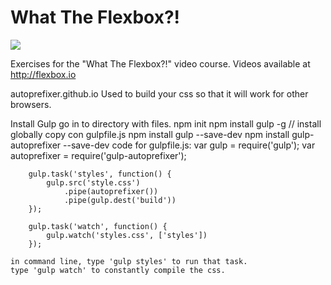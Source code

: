 # What The Flexbox?!

![](http://flexbox.io/images/share.png)

Exercises for the "What The Flexbox?!" video course. Videos available at <http://flexbox.io>


autoprefixer.github.io  Used to build your css so that it will work for other browsers.

Install Gulp
	go in to directory with files.
	npm init
	npm install gulp -g  // install globally
	copy con gulpfile.js
	npm install gulp --save-dev
	npm install gulp-autoprefixer --save-dev
	code for gulpfile.js:
		var gulp = require('gulp');
		var autoprefixer = require('gulp-autoprefixer');

		gulp.task('styles', function() {
			gulp.src('style.css')
				.pipe(autoprefixer())
				.pipe(gulp.dest('build'))
		});

		gulp.task('watch', function() {
			gulp.watch('styles.css', ['styles'])
		});

	in command line, type 'gulp styles' to run that task.
	type 'gulp watch' to constantly compile the css.